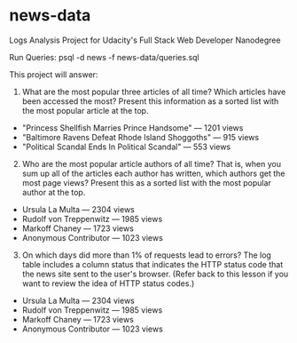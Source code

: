 # news-data
Logs Analysis Project for Udacity's Full Stack Web Developer Nanodegree

Run Queries:
psql -d news -f news-data/queries.sql

This project will answer:

1. What are the most popular three articles of all time? Which articles have been accessed the most? Present this information as a sorted list with the most popular article at the top.
*  "Princess Shellfish Marries Prince Handsome" — 1201 views
*  "Baltimore Ravens Defeat Rhode Island Shoggoths" — 915 views
*  "Political Scandal Ends In Political Scandal" — 553 views


2. Who are the most popular article authors of all time? That is, when you sum up all of the articles each author has written, which authors get the most page views? Present this as a sorted list with the most popular author at the top.
*  Ursula La Multa — 2304 views
*  Rudolf von Treppenwitz — 1985 views
*  Markoff Chaney — 1723 views
*  Anonymous Contributor — 1023 views


3. On which days did more than 1% of requests lead to errors? The log table includes a column status that indicates the HTTP status code that the news site sent to the user's browser. (Refer back to this lesson if you want to review the idea of HTTP status codes.)
*  Ursula La Multa — 2304 views
*  Rudolf von Treppenwitz — 1985 views
*  Markoff Chaney — 1723 views
*  Anonymous Contributor — 1023 views
